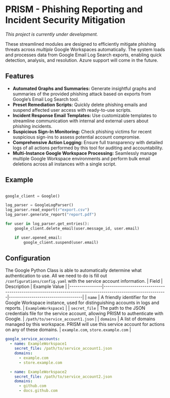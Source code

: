 # PRISM - Phishing Reporting and Incident Security Mitigation 
*This project is currently under development.*

These streamlined modules are designed to efficiently mitigate phishing threats across *multiple* Google Workspaces automatically. The system loads and processes data from Google Email Log Search exports, enabling quick detection, analysis, and resolution. Azure support will come in the future. 

## Features
- **Automated Graphs and Summaries:** Generate insightful graphs and summaries of the provided phishing attack based on exports from Google’s Email Log Search tool. <br>
- **Preset Remediation Scripts:** Quickly delete phishing emails and suspend affected user access with ready-to-use scripts.<br>
- **Incident Response Email Templates:** Use customizable templates to streamline communication with internal and external users about phishing incidents.<br>
- **Suspicious Sign-In Monitoring:** Check phishing victims for recent suspicious sign-ins to assess potential account compromise.<br>
- **Comprehensive Action Logging:** Ensure full transparency with detailed logs of all actions performed by this tool for auditing and accountability.<br>
- **Multi-Instance Google Workspace Processing:** Seamlessly manage multiple Google Workspace environments and perform bulk email deletions across all instances with a single script.<br>

## Example
```python

google_client = Google()

log_parser = GoogleLogParser()
log_parser.read_export(r"export.csv")
log_parser.generate_report("report.pdf")

for user in log_parser.get_entries():
    google_client.delete_email(user.message_id, user.email)

    if user.opened_email:
        google_client.suspend(user.email)
```

## Configuration
The Google Python Class is able to automatically determine what authentication to use. All we need to do is fill out `/configurations/config.yaml` with the service account information.
| Field          | Description                                                                                                 | Example Value                      |
|----------------|-------------------------------------------------------------------------------------------------------------|------------------------------------|
| `name`         | A friendly identifier for the Google Workspace instance, used for distinguishing accounts in logs and reports. | `ExampleWorkspace1`               |
| `secret_file`  | The path to the JSON credentials file for the service account, allowing PRISM to authenticate with Google.  | `/path/to/service_account1.json`   |
| `domains`      | A list of domains managed by this workspace. PRISM will use this service account for actions on any of these domains. | `example.com`, `store.example.com` |

```yaml
google_service_accounts:
  - name: ExampleWorkspace1
    secret_file: /path/to/service_account1.json
    domains:
      - example.com
      - store.example.com

  - name: ExampleWorkspace2
    secret_file: /path/to/service_account2.json
    domains:
      - github.com
      - docs.github.com
```

